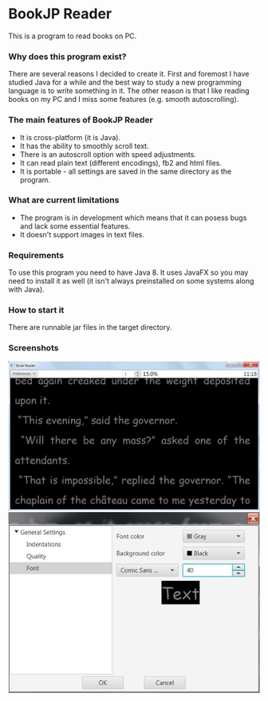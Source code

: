 # BookJP Reader

This is a program to read books on PC.

### Why does this program exist?

There are several reasons I decided to create it. 
First and foremost I have studied Java for a while and the best way to study a new programming language is to write something in it.
The other reason is that I like reading books on my PC and I miss some features (e.g. smooth autoscrolling).

### The main features of BookJP Reader
* It is cross-platform (it is Java).
* It has the ability to smoothly scroll text.
* There is an autoscroll option with speed adjustments.
* It can read plain text (different encodings), fb2 and html files.
* It is portable - all settings are saved in the same directory as the program.

### What are current limitations
* The program is in development which means that it can posess bugs and lack some essential features.
* It doesn't support images in text files.

### Requirements
To use this program you need to have Java 8.
It uses JavaFX so you may need to install it as well (it isn't always preinstalled on some systems along with Java).

### How to start it
There are runnable jar files in the target directory.

### Screenshots
![Book Reader](main.jpg) ![Settings](settings.jpg) 
